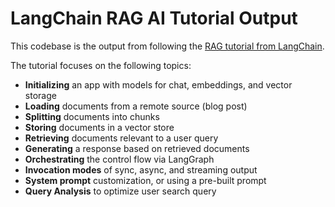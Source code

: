 # LangChain RAG AI Tutorial Output

This codebase is the output from following the [RAG tutorial from LangChain](https://js.langchain.com/docs/tutorials/rag).

The tutorial focuses on the following topics:

- **Initializing** an app with models for chat, embeddings, and vector storage
- **Loading** documents from a remote source (blog post)
- **Splitting** documents into chunks
- **Storing** documents in a vector store
- **Retrieving** documents relevant to a user query
- **Generating** a response based on retrieved documents
- **Orchestrating** the control flow via LangGraph
- **Invocation modes** of sync, async, and streaming output
- **System prompt** customization, or using a pre-built prompt
- **Query Analysis** to optimize user search query

